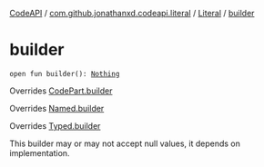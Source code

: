 [CodeAPI](../../index.md) / [com.github.jonathanxd.codeapi.literal](../index.md) / [Literal](index.md) / [builder](.)

# builder

`open fun builder(): `[`Nothing`](https://kotlinlang.org/api/latest/jvm/stdlib/kotlin/-nothing/index.html)

Overrides [CodePart.builder](../../com.github.jonathanxd.codeapi/-code-part/builder.md)

Overrides [Named.builder](../../com.github.jonathanxd.codeapi.base/-named/builder.md)

Overrides [Typed.builder](../../com.github.jonathanxd.codeapi.base/-typed/builder.md)

This builder may or may not accept null values, it depends on implementation.

